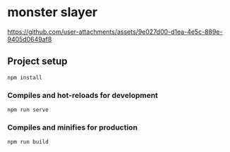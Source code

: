 # monster slayer

https://github.com/user-attachments/assets/9e027d00-d1ea-4e5c-889e-9405d0649af8

## Project setup
```
npm install
```

### Compiles and hot-reloads for development
```
npm run serve
```

### Compiles and minifies for production
```
npm run build
```
